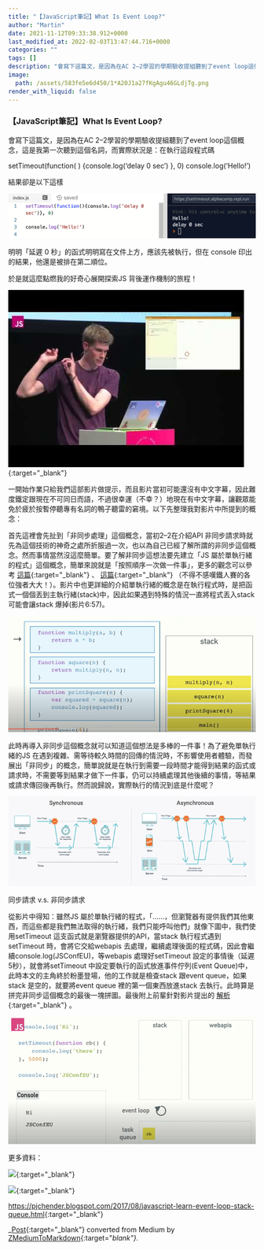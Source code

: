 ```yaml
---
title: "【JavaScript筆記】What Is Event Loop?"
author: "Martin"
date: 2021-11-12T09:33:38.912+0000
last_modified_at: 2022-02-03T13:47:44.716+0000
categories: ""
tags: []
description: "會寫下這篇文，是因為在AC 2–2學習的學期驗收提組聽到了event loop這個概念，這是我第一次聽到這個名詞，而實際狀況是：在執行這段程式碼"
image:
  path: /assets/583fe5e6d450/1*A20J1a27fKgAgu46GLdjTg.png
render_with_liquid: false
---
```


### 【JavaScript筆記】What Is Event Loop?

會寫下這篇文，是因為在AC 2–2學習的學期驗收提組聽到了event loop這個概念，這是我第一次聽到這個名詞，而實際狀況是：在執行這段程式碼

setTimeout\(function\( \) \{console\.log\(‘delay 0 sec’\) \}, 0\)
console\.log\(‘Hello\!’\)

結果卻是以下這樣


![](/assets/583fe5e6d450/1*dHrUiemCGf1oeUb54NK3-g.png)


明明「延遲 0 秒」的函式明明寫在文件上方，應該先被執行，但在 console 印出的結果，他還是被排在第二順位。

於是就這麼點燃我的好奇心展開探索JS 背後運作機制的旅程！


[![What the heck is the event loop anyway? | Philip Roberts | JSConf EU](/assets/583fe5e6d450/6c8d_hqdefault.jpg "What the heck is the event loop anyway? | Philip Roberts | JSConf EU")](https://www.youtube.com/watch?v=8aGhZQkoFbQ){:target="_blank"}


一開始作業只給我們這部影片做提示，而且影片當初可能還沒有中文字幕，因此難度鐵定跟現在不可同日而語，不過很幸運（不幸？）地現在有中文字幕，讓觀眾能免於疲於按暫停聽專有名詞的鴨子聽雷的窘境。以下先整理我對影片中所提到的概念：

首先這裡會先扯到「非同步處理」這個概念，當初2–2在介紹API 非同步請求時就先為這個技術的神奇之處所折服過一次，也以為自己已經了解所謂的非同步這個概念。然而事情當然沒這麼簡單。要了解非同步這想法要先建立「JS 屬於單執行緒的程式」這個概念，簡單來說就是「按照順序一次做一件事」，更多的觀念可以參考 [這篇](https://www.itread01.com/ixyfq.html){:target="_blank"} 、 [這篇](https://ithelp.ithome.com.tw/articles/10200054){:target="_blank"} （不得不感嘆鐵人賽的各位強者大大！）。影片中也更詳細的介紹單執行緒的概念是在執行程式時，是把函式一個個丟到主執行緒\(stack\)中，因此如果遇到特殊的情況一直將程式丟入stack 可能會讓stack 爆掉\(影片6:57\)。


![](/assets/583fe5e6d450/1*A20J1a27fKgAgu46GLdjTg.png)


此時再導入非同步這個概念就可以知道這個想法是多棒的一件事！為了避免單執行緒的JS 在遇到複雜、需等待較久時間的回傳的情況時，不影響使用者體驗，而發展出「非同步」的概念，簡單說就是在執行到需要一段時間才能得到結果的函式或請求時，不需要等到結果才做下一件事，仍可以持續處理其他後續的事情，等結果或請求傳回後再執行。然而說歸說，實際執行的情況到底是什麼呢？


![同步請求 v\.s\. 非同步請求](/assets/583fe5e6d450/1*Bn6ZN5Q4qmy9jP7dgsAWMA.png)

同步請求 v\.s\. 非同步請求

從影片中得知：雖然JS 屬於單執行緒的程式，「……，但瀏覽器有提供我們其他東西，而這些都是我們無法取得的執行緒，我們只能呼叫他們」就像下圖中，我們使用setTimeout 這支函式就是瀏覽器提供的API，當stack 執行程式遇到setTimeout 時，會將它交給webapis 去處理，繼續處理後面的程式碼，因此會繼續console\.log\(JSConfEU\)，等webapis 處理好setTimeout 設定的事情後（延遲5秒），就會將setTimeout 中設定要執行的函式放進事件佇列\(Event Queue\)中，此時本文的主角終於粉墨登場，他的工作就是檢查stack 跟event queue，如果stack 是空的，就要將event queue 裡的第一個東西放進stack 去執行。此時算是拼完非同步這個概念的最後一塊拼圖。最後附上前輩針對影片提出的 [解析](https://pjchender.blogspot.com/2017/08/javascript-learn-event-loop-stack-queue.html){:target="_blank"} 。


![](/assets/583fe5e6d450/1*ncnt3ypsnhMKsbF2DniRGQ.png)


更多資料：


[![](https://andyyou.github.io/2015/04/18/what-is-the-execution-context-in-javascript/es1.gif)](https://andyyou.github.io/2015/04/18/what-is-the-execution-context-in-javascript/){:target="_blank"}



[![](https://3.bp.blogspot.com/-6ucOZUDNrcM/Vla0zK6A9sI/AAAAAAAAcyA/hmXfC0b_vTc/w1200-h630-p-k-no-nu/javascript-lib.png)](https://pjchender.blogspot.com/2016/01/javascriptasynchronousevent-queue.html){:target="_blank"}


[https://pjchender\.blogspot\.com/2017/08/javascript\-learn\-event\-loop\-stack\-queue\.html](https://pjchender.blogspot.com/2017/08/javascript-learn-event-loop-stack-queue.html){:target="_blank"}



_[Post](https://medium.com/@martin87713/javascript%E7%AD%86%E8%A8%98-what-is-event-loop-583fe5e6d450){:target="_blank"} converted from Medium by [ZMediumToMarkdown](https://github.com/ZhgChgLi/ZMediumToMarkdown){:target="_blank"}._
